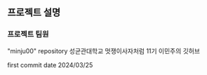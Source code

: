 ## 프로젝트 설명
### 프로젝트 팀원
"minju00" repository
성균관대학교 멋쟁이사자처럼 11기 이민주의 깃허브

first commit date 2024/03/25